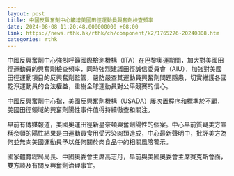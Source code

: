 ```yaml
---
layout: post
title: 中國反興奮劑中心籲增美國田徑運動員興奮劑檢查頻率
date: 2024-08-08 11:20:48.000000000 +08:00
link: https://news.rthk.hk/rthk/ch/component/k2/1765276-20240808.htm
categories: rthk
---
```


中國反興奮劑中心強烈呼籲國際檢測機構（ITA）在巴黎奧運期間，加大對美國田徑運動員的興奮劑檢查頻率，同時強烈建議田徑誠信委員會（AIU），加強對美國田徑運動項目的反興奮劑監管，嚴防嚴查其運動員興奮劑問題隱患，切實維護各國乾淨運動員的合法權益，重樹全球運動員對公平競賽的信心。

中國反興奮劑中心指，美國反興奮劑機構（USADA）屢次置程序和標準於不顧，美國田徑領域的興奮劑陽性事件值得持續徹查和關注。

早前有傳媒報道，美國奧運田徑新星奈頓興奮劑陽性的個案。中心早前質疑美方宣稱奈頓的陽性結果是由運動員食用受污染肉類造成，中心最新聲明中，批評美方為何並無向美國運動員予以任何關於肉食品中的相關風險警示。

國家體育總局局長、中國奧委會主席高志丹，早前與美國奧委會主席賽克斯會面，雙方談及有關反興奮劑治理事宜。
